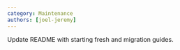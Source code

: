 ```yaml
---
category: Maintenance
authors: [joel-jeremy]
---
```


Update README with starting fresh and migration guides.
